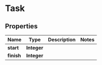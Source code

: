 
# Task

## Properties
Name | Type | Description | Notes
------------ | ------------- | ------------- | -------------
**start** | **Integer** |  | 
**finish** | **Integer** |  | 



